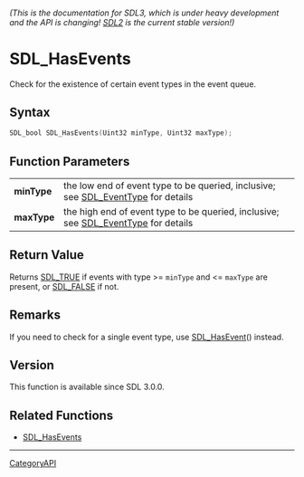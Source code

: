 ###### (This is the documentation for SDL3, which is under heavy development and the API is changing! [SDL2](https://wiki.libsdl.org/SDL2/) is the current stable version!)
# SDL_HasEvents

Check for the existence of certain event types in the event queue.

## Syntax

```c
SDL_bool SDL_HasEvents(Uint32 minType, Uint32 maxType);

```

## Function Parameters

|                 |                                                                                                     |
| --------------- | --------------------------------------------------------------------------------------------------- |
| **minType**     | the low end of event type to be queried, inclusive; see [SDL_EventType](SDL_EventType) for details  |
| **maxType**     | the high end of event type to be queried, inclusive; see [SDL_EventType](SDL_EventType) for details |

## Return Value

Returns [SDL_TRUE](SDL_TRUE) if events with type >= `minType` and <=
`maxType` are present, or [SDL_FALSE](SDL_FALSE) if not.

## Remarks

If you need to check for a single event type, use
[SDL_HasEvent](SDL_HasEvent)() instead.

## Version

This function is available since SDL 3.0.0.

## Related Functions

* [SDL_HasEvents](SDL_HasEvents)

----
[CategoryAPI](CategoryAPI)

